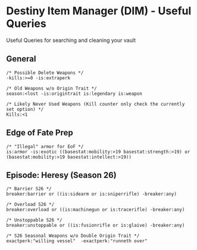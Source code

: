 # Destiny Item Manager (DIM) - Useful Queries
Useful Queries for searching and cleaning your vault

## General
```
/* Possible Delete Weapons */
-kills:>=0 -is:extraperk

/* Old Weapons w/o Origin Trait */
season:<lost -is:origintrait is:legendary is:weapon

/* Likely Never Used Weapons (Kill counter only check the currently set option) */
Kills:<1
```

## Edge of Fate Prep
```
/* "Illegal" armor for EoF */ 
is:armor -is:exotic ((basestat:mobility:>19 basestat:strength:>19) or (basestat:mobility:>19 basestat:intellect:>19))
```

## Episode: Heresy (Season 26)
```
/* Barrier S26 */
breaker:barrier or ((is:sidearm or is:sniperrifle) -breaker:any)

/* Overload S26 */
breaker:overload or ((is:machinegun or is:tracerifle) -breaker:any)

/* Unstoppable S26 */
breaker:unstoppable or ((is:fusionrifle or is:glaive) -breaker:any)

/* S26 Seasonal Weapons w/o Double Origin Trait */ 
exactperk:"willing vessel"  -exactperk:"runneth over"
```
